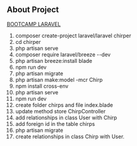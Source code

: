 ## About Project
[BOOTCAMP LARAVEL](https://bootcamp.laravel.com/blade/creating-chirps)
1. composer create-project laravel/laravel chirper
2. cd chirper
3. php artisan serve
4. composer require laravel/breeze --dev
5. php artisan breeze:install blade
6. npm run dev
7. php artisan migrate
8. php artisan make:model -mcr Chirp
9. npm install cross-env
10. php artisan serve
11. npm run dev 
12. create folder chirps and file index.blade
13. update method store ChirpController
14. add relationships in class User with Chirp
15. add foreign id in the table chirps
16. php artisan migrate
17. create relationships in class Chirp with User.
